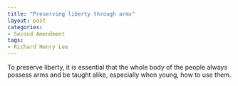 ```yaml
---
title: "Preserving liberty through arms"
layout: post
categories:
- Second Amendment
tags:
- Richard Henry Lee
---
```


To preserve liberty, it is essential that the whole body of the people always possess arms and be taught alike, especially when young, how to use them.